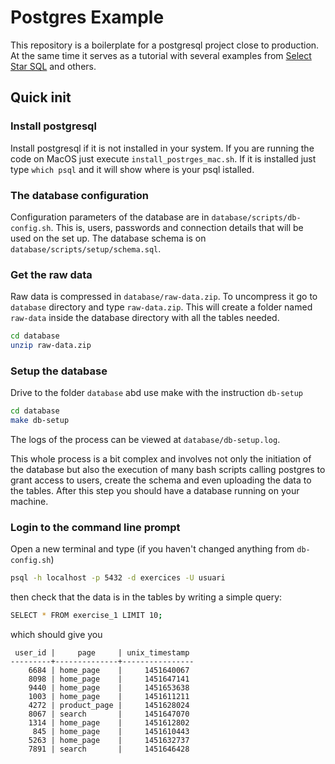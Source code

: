 # Postgres Example

This repository is a boilerplate for a postgresql project close to production. At the same time it serves as a tutorial with several examples from [Select Star SQL](https://selectstarsql.com/) and others.

## Quick init

### Install postgresql
Install postgresql if it is not installed in your system. If you are running the code on MacOS just execute `install_postrges_mac.sh`. If it is installed just type `which psql` and it will show where is your psql istalled.

### The database configuration

Configuration parameters of the database are in `database/scripts/db-config.sh`. This is, users, passwords and connection details that will be used on the set up. The database schema is on `database/scripts/setup/schema.sql`.


### Get the raw data
Raw data is compressed in `database/raw-data.zip`. To uncompress it go to `database` directory and type `raw-data.zip`. This will create a folder named `raw-data` inside the database directory with all the tables needed.

```bash
cd database
unzip raw-data.zip

```


### Setup the database
Drive to the folder `database` abd use make with the instruction `db-setup`

```bash
cd database
make db-setup
```

The logs of the process can be viewed at `database/db-setup.log`. 

This whole process is a bit complex and involves not only the initiation of the database but also the execution of many bash scripts calling postgres to grant access to users, create the schema and even uploading the data to the tables. After this step you should have a database running on your machine.

### Login to the command line prompt

Open a new terminal and type (if you haven't changed anything from `db-config.sh`)

```bash
psql -h localhost -p 5432 -d exercices -U usuari
```

then check that the data is in the tables by writing a simple query:

```bash
SELECT * FROM exercise_1 LIMIT 10;
```
which should give you

```
 user_id |     page     | unix_timestamp
---------+--------------+----------------
    6684 | home_page    |     1451640067
    8098 | home_page    |     1451647141
    9440 | home_page    |     1451653638
    1003 | home_page    |     1451611211
    4272 | product_page |     1451628024
    8067 | search       |     1451647070
    1314 | home_page    |     1451612802
     845 | home_page    |     1451610443
    5263 | home_page    |     1451632737
    7891 | search       |     1451646428
```
